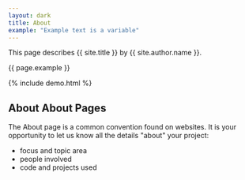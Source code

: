 ```yaml
---
layout: dark
title: About
example: "Example text is a variable"
---
```


This page describes {{ site.title }} by {{ site.author.name }}.

{{ page.example }}

{% include demo.html %}

## About About Pages

The About page is a common convention found on websites.
It is your opportunity to let us know all the details "about" your project:

- focus and topic area
- people involved
- code and projects used
